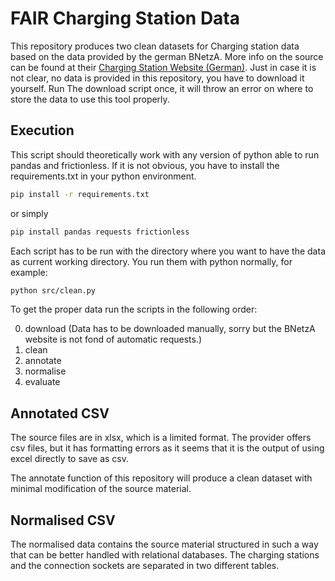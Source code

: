 # FAIR Charging Station Data

This repository produces two clean datasets for Charging station data based on
the data provided by the german BNetzA. More info on the source can be found at
their [Charging Station Website
(German)](https://www.bundesnetzagentur.de/DE/Fachthemen/ElektrizitaetundGas/E-Mobilitaet/start.html). Just in case it is not clear, no data is provided in this repository, you have to download it yourself. Run The download script once, it will throw an error on where to store the data to use this tool properly.

## Execution

This script should theoretically work with any version of python able to run pandas and frictionless. If it is not obvious, you have to install the requirements.txt in your python environment.

```bash
pip install -r requirements.txt
```

or simply 

```bash
pip install pandas requests frictionless
```

Each script has to be run with the directory where you want to have the data as current working directory. You run them with python normally, for example:

```bash
python src/clean.py 
```
To get the proper data run the scripts in the following order:

0. download (Data has to be downloaded manually, sorry but the BNetzA website is not fond of automatic requests.)
1. clean
2. annotate
3. normalise
4. evaluate

## Annotated CSV

The source files are in xlsx, which is a limited format. The provider offers csv
files, but it has formatting errors as it seems that it is the output of using
excel directly to save as csv.

The annotate function of this repository will produce a clean dataset with
minimal modification of the source material.

## Normalised CSV

The normalised data contains the source material structured in such a way that
can be better handled with relational databases. The charging stations and the
connection sockets are separated in two different tables.
